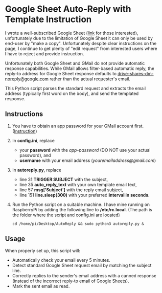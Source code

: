 # Google Sheet Auto-Reply with Template Instruction
I wrote a well-subscribed Google Sheet ([link](https://www.reddit.com/r/AusFinance/s/VHJ25VpNKu) for those interested), unfortunately due to the limitation of Google Sheet it can only be used by end-user by "make a copy". Unfortunately despite clear instructions on the page, I continue to get plenty of "edit request" from interested users where I have to reject and provide instruction. 

Unfortunately both Google Sheet and GMail do not provide automatic response capabilities. While GMail allows filter-based automatic reply, the reply-to address for Google Sheet response defaults to drive-shares-dm-noreply@google.com rather than the actual requester's email. 

This Python script parses the standard request and extracts the email address (typically first word on the body), and send the templated response. 

## Instructions

1. You have to obtain an app password for your GMail account first. ([Instruction](https://support.google.com/mail/answer/185833?hl=en))

2. In **config.ini**, replace
   - your **password** with the _app-password_ (DO NOT use your actual password), and
   - **username** with your email address (_youremailaddress@gmail.com_)

4. In **autoreply.py**, replace
   - line 31 **TRIGGER SUBJECT** with the subject,
   - line 35 **auto_reply_text** with your own template email text,
   - line 57 **msg['Subject']** with the reply email subject,
   - line 151 **line.sleep(300)** with your preferred **interval in seconds**. 

6. Run the Python script on a suitable machine. I have mine running on RaspberryPi by adding the following line to **/etc/rc.local**. (The path is the folder where the script and config.ini are located)

   `cd /home/pi/Desktop/AutoReply && sudo python3 autoreply.py &`

## Usage

When properly set up, this script will:
- Automatically check your email every 5 minutes.
- Detect standard Google Sheet request email by matching the subject line.
- Correctly replies to the sender's email address with a canned response (instead of the incorrect reply-to email of Google Sheets). 
- Mark the sent email as read. 
